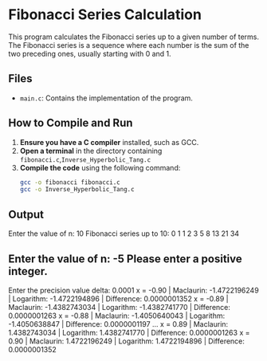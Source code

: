 # Fibonacci Series Calculation

This program calculates the Fibonacci series up to a given number of terms. The Fibonacci series is a sequence where each number is the sum of the two preceding ones, usually starting with 0 and 1.

## Files

- `main.c`: Contains the implementation of the program.

## How to Compile and Run

1. **Ensure you have a C compiler** installed, such as GCC.
2. **Open a terminal** in the directory containing `fibonacci.c`,`Inverse_Hyperbolic_Tang.c `
3. **Compile the code** using the following command:
   ```sh
   gcc -o fibonacci fibonacci.c
   gcc -o Inverse_Hyperbolic_Tang.c

## Output
Enter the value of n: 10
Fibonacci series up to 10:
0 1 1 2 3 5 8 13 21 34

Enter the value of n: -5 Please enter a positive integer.
---
Enter the precision value delta: 0.0001
x = -0.90 | Maclaurin: -1.4722196249 | Logarithm: -1.4722194896 | Difference: 0.0000001352
x = -0.89 | Maclaurin: -1.4382743034 | Logarithm: -1.4382741770 | Difference: 0.0000001263
x = -0.88 | Maclaurin: -1.4050640043 | Logarithm: -1.4050638847 | Difference: 0.0000001197
...
x = 0.89 | Maclaurin: 1.4382743034 | Logarithm: 1.4382741770 | Difference: 0.0000001263
x = 0.90 | Maclaurin: 1.4722196249 | Logarithm: 1.4722194896 | Difference: 0.0000001352

